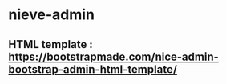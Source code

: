 # nieve-admin
## HTML template : https://bootstrapmade.com/nice-admin-bootstrap-admin-html-template/
